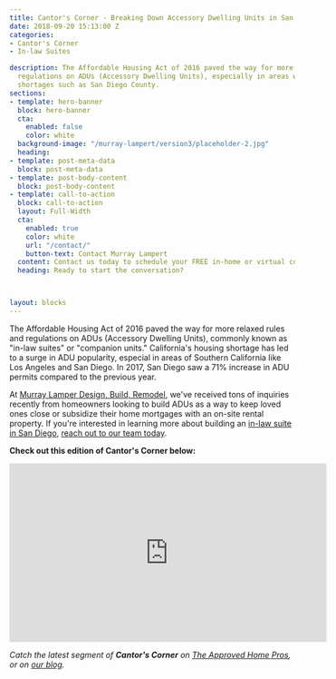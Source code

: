 ```yaml
---
title: Cantor's Corner - Breaking Down Accessory Dwelling Units in San Diego
date: 2018-09-20 15:13:00 Z
categories:
- Cantor's Corner
- In-law Suites

description: The Affordable Housing Act of 2016 paved the way for more relaxed rules and
  regulations on ADUs (Accessory Dwelling Units), especially in areas with housing
  shortages such as San Diego County.
sections:
- template: hero-banner
  block: hero-banner
  cta:
    enabled: false
    color: white
  background-image: "/murray-lampert/version3/placeholder-2.jpg"
  heading: 
- template: post-meta-data
  block: post-meta-data
- template: post-body-content
  block: post-body-content
- template: call-to-action
  block: call-to-action
  layout: Full-Width
  cta:
    enabled: true
    color: white
    url: "/contact/"
    button-text: Contact Murray Lampert
  content: Contact us today to schedule your FREE in-home or virtual consultation.
  heading: Ready to start the conversation?



layout: blocks
---
```


The Affordable Housing Act of 2016 paved the way for more relaxed rules and regulations on ADUs (Accessory Dwelling Units), commonly known as "in-law suites" or "companion units." California's housing shortage has led to a surge in ADU popularity, especial in areas of Southern California like Los Angeles and San Diego. In 2017, San Diego saw a 71% increase in ADU permits compared to the previous year.

At [Murray Lamper Design, Build, Remodel](/), we've received tons of inquiries recently from homeowners looking to build ADUs as a way to keep loved ones close or subsidize their home mortgages with an on-site rental property. If you're interested in learning more about building an [in-law suite in San Diego](/san-diego-in-law-suites), [reach out to our team today](#quick-contact).

**Check out this edition of Cantor's Corner below:**

<div class="flex-video">
  <iframe width="560" height="315" src="https://www.youtube.com/embed/iu-oYu5ozw8?rel=0&amp;showinfo=0" frameborder="0" allowfullscreen></iframe>
</div>

_Catch the latest segment of **Cantor's Corner** on [The Approved Home Pros](https://www.sandiegoapprovedhomepros.com/blog/category/cantors-corner/), or on [our blog](/blog/categories/#cantor-s-corner)._
